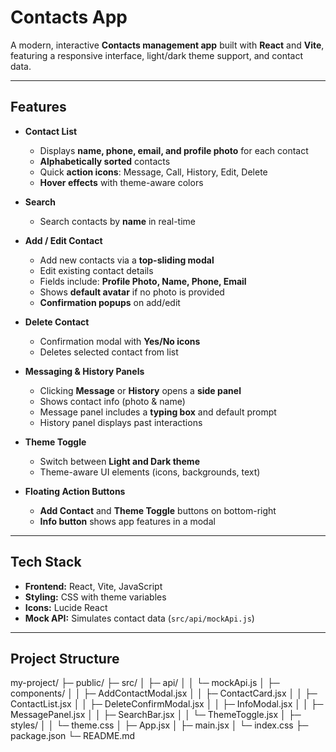 # Contacts App

A modern, interactive **Contacts management app** built with **React** and **Vite**, featuring a responsive interface, light/dark theme support, and contact data.

---

## Features

- **Contact List**
  - Displays **name, phone, email, and profile photo** for each contact
  - **Alphabetically sorted** contacts
  - Quick **action icons**: Message, Call, History, Edit, Delete
  - **Hover effects** with theme-aware colors

- **Search**
  - Search contacts by **name** in real-time

- **Add / Edit Contact**
  - Add new contacts via a **top-sliding modal**
  - Edit existing contact details
  - Fields include: **Profile Photo, Name, Phone, Email**
  - Shows **default avatar** if no photo is provided
  - **Confirmation popups** on add/edit

- **Delete Contact**
  - Confirmation modal with **Yes/No icons**
  - Deletes selected contact from list

- **Messaging & History Panels**
  - Clicking **Message** or **History** opens a **side panel**
  - Shows contact info (photo & name)
  - Message panel includes a **typing box** and default prompt
  - History panel displays past interactions

- **Theme Toggle**
  - Switch between **Light and Dark theme**
  - Theme-aware UI elements (icons, backgrounds, text)

- **Floating Action Buttons**
  - **Add Contact** and **Theme Toggle** buttons on bottom-right
  - **Info button** shows app features in a modal

---

## Tech Stack

- **Frontend:** React, Vite, JavaScript  
- **Styling:** CSS with theme variables  
- **Icons:** Lucide React  
- **Mock API:** Simulates contact data (`src/api/mockApi.js`)  

---

## Project Structure
my-project/
├─ public/
├─ src/
│  ├─ api/
│  │  └─ mockApi.js
│  ├─ components/
│  │  ├─ AddContactModal.jsx
│  │  ├─ ContactCard.jsx
│  │  ├─ ContactList.jsx
│  │  ├─ DeleteConfirmModal.jsx
│  │  ├─ InfoModal.jsx
│  │  ├─ MessagePanel.jsx
│  │  ├─ SearchBar.jsx
│  │  └─ ThemeToggle.jsx
│  ├─ styles/
│  │  └─ theme.css
│  ├─ App.jsx
│  ├─ main.jsx
│  └─ index.css
├─ package.json
└─ README.md

